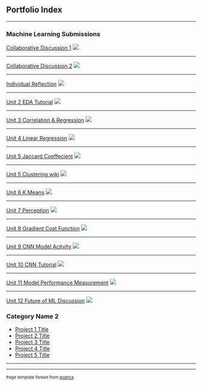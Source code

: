 ## Portfolio Index

---

### Machine Learning Submissions 

[Collaborative Discussion 1](/pdf/Unit1_3_Collab_Discussion_1.pdf)
<img src="images/discussion.jpg?raw=true"/>

---
[Collaborative Discussion 2](/pdf/Unit8_10_Collab_Discussion_2.pdf)
<img src="images/discussion.jpg?raw=true"/>

---
[Individual Reflection](/pdf/Unit12_Individual_Reflection.pdf)
<img src="images/data_cleaning.jpg?raw=true"/>

---
[Unit 2 EDA Tutorial](/pdf/Unit2_EDA_tutorial.pdf)
<img src="images/api.jpg?raw=true"/>

---
[Unit 3 Correlation & Regression](/pdf/Unit3_Correlation_and_Regression.pdf)
<img src="images/database.jpg?raw=true"/>

---
[Unit 4 Linear Regression](/pdf/Unit4_Linear_Regression.pdf)
<img src="images/reflection.jpg?raw=true"/>

---
[Unit 5 Jaccard Coeffecient](/pdf/Unit5_jaccard_coeffecient.pdf)
<img src="images/reflection.jpg?raw=true"/>

---
[Unit 5 Clustering wiki](/pdf/Unit5_clustering_wiki.pdf)
<img src="images/reflection.jpg?raw=true"/>

---
[Unit 6 K Means](/pdf/Unit6_Kmeans.pdf)
<img src="images/reflection.jpg?raw=true"/>

---
[Unit 7 Perception](/pdf/Unit7_perception.pdf)
<img src="images/reflection.jpg?raw=true"/>

---
[Unit 8 Gradient Cost Function](/pdf/Unit8_Gradient_Cost_Function.pdf)
<img src="images/reflection.jpg?raw=true"/>

---
[Unit 9 CNN Model Activity](/pdf/Unit9_CNN_Model_Activity.pdf)
<img src="images/reflection.jpg?raw=true"/>

---
[Unit 10 CNN Tutorial](/pdf/Unit10_CNN_tutorial.pdf)
<img src="images/reflection.jpg?raw=true"/>

---
[Unit 11 Model Performance Measurement](/pdf/Unit11_Model_Performance_Measurement.pdf)
<img src="images/reflection.jpg?raw=true"/>

---
[Unit 12 Future of ML Discussion](/pdf/Unit12_Future_of_ML_Discussion.pdf)
<img src="images/reflection.jpg?raw=true"/>


### Category Name 2

- [Project 1 Title](http://example.com/)
- [Project 2 Title](http://example.com/)
- [Project 3 Title](http://example.com/)
- [Project 4 Title](http://example.com/)
- [Project 5 Title](http://example.com/)

---




---
<p style="font-size:11px">Page template forked from <a href="https://github.com/evanca/quick-portfolio">evanca</a></p>
<!-- Remove above link if you don't want to attibute -->
